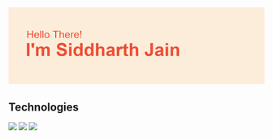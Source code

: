 <!---![](1.png)--->
![](2.png)
<!---![](3.png)
![](4.png)
![](5.png)--->
<p align='center'>
<!---<h3>Hello There!<h3>
 <h3>I am a software devloper and content creator.<h3>
</p>--->

## Technologies
![](https://img.shields.io/badge/Code-Python-%23ee4e34?style=plastic&logo=python)
![](https://img.shields.io/badge/Code-JavaScript-%23ee4e34?style=plastic&logo=javascript)
![](https://img.shields.io/badge/Code-HTML-%23ee4e34?style=plastic&logo=html5)
